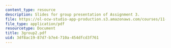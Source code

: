 ```yaml
---
content_type: resource
description: Slides for group presentation of Assignment 3.
file: https://ol-ocw-studio-app-production.s3.amazonaws.com/courses/11-946j-beijing-urban-design-studio-summer-2004/3df8ac1987d7b7e4710a454dfcd3f761_3group2.pdf
file_type: application/pdf
resourcetype: Document
title: 3group2.pdf
uid: 3df8ac19-87d7-b7e4-710a-454dfcd3f761
---
```

